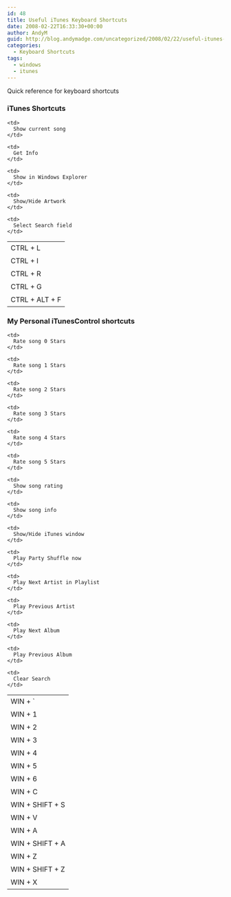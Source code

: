 ```yaml
---
id: 48
title: Useful iTunes Keyboard Shortcuts
date: 2008-02-22T16:33:30+00:00
author: AndyM
guid: http://blog.andymadge.com/uncategorized/2008/02/22/useful-itunes-keyboard-shortcuts/
categories:
  - Keyboard Shortcuts
tags:
  - windows
  - itunes
---
```

Quick reference for keyboard shortcuts

### iTunes Shortcuts

<table style="line-height: 1.5em">
  <tr>
    <td>
      CTRL + L
    </td>
    
    <td>
      Show current song
    </td>
  </tr>
  
  <tr>
    <td>
      CTRL + I
    </td>
    
    <td>
      Get Info
    </td>
  </tr>
  
  <tr>
    <td>
      CTRL + R
    </td>
    
    <td>
      Show in Windows Explorer
    </td>
  </tr>
  
  <tr>
    <td>
      CTRL + G
    </td>
    
    <td>
      Show/Hide Artwork
    </td>
  </tr>
  
  <tr>
    <td>
      CTRL + ALT + F
    </td>
    
    <td>
      Select Search field
    </td>
  </tr>
</table>

<!--more-->

### My Personal iTunesControl shortcuts

<table style="line-height: 1.5em">
  <tr>
    <td>
      WIN + `
    </td>
    
    <td>
      Rate song 0 Stars
    </td>
  </tr>
  
  <tr>
    <td>
      WIN + 1
    </td>
    
    <td>
      Rate song 1 Stars
    </td>
  </tr>
  
  <tr>
    <td>
      WIN + 2
    </td>
    
    <td>
      Rate song 2 Stars
    </td>
  </tr>
  
  <tr>
    <td>
      WIN + 3
    </td>
    
    <td>
      Rate song 3 Stars
    </td>
  </tr>
  
  <tr>
    <td>
      WIN + 4
    </td>
    
    <td>
      Rate song 4 Stars
    </td>
  </tr>
  
  <tr>
    <td>
      WIN + 5
    </td>
    
    <td>
      Rate song 5 Stars
    </td>
  </tr>
  
  <tr>
    <td>
      WIN + 6
    </td>
    
    <td>
      Show song rating
    </td>
  </tr>
  
  <tr>
    <td>
      WIN + C
    </td>
    
    <td>
      Show song info
    </td>
  </tr>
  
  <tr>
    <td>
      WIN + SHIFT + S
    </td>
    
    <td>
      Show/Hide iTunes window
    </td>
  </tr>
  
  <tr>
    <td>
      WIN + V
    </td>
    
    <td>
      Play Party Shuffle now
    </td>
  </tr>
  
  <tr>
    <td>
      WIN + A
    </td>
    
    <td>
      Play Next Artist in Playlist
    </td>
  </tr>
  
  <tr>
    <td>
      WIN + SHIFT + A
    </td>
    
    <td>
      Play Previous Artist
    </td>
  </tr>
  
  <tr>
    <td>
      WIN + Z
    </td>
    
    <td>
      Play Next Album
    </td>
  </tr>
  
  <tr>
    <td>
      WIN + SHIFT + Z
    </td>
    
    <td>
      Play Previous Album
    </td>
  </tr>
  
  <tr>
    <td>
      WIN + X
    </td>
    
    <td>
      Clear Search
    </td>
  </tr>
</table>